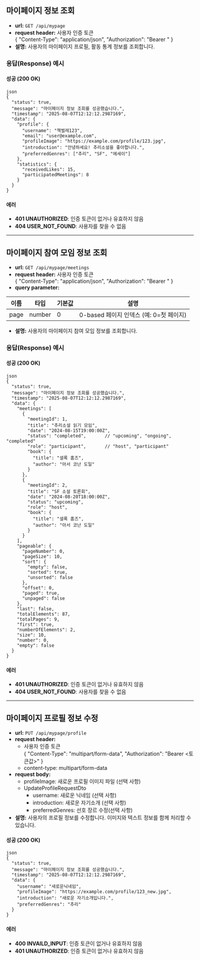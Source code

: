 ## 마이페이지 정보 조회

- **url:** `GET /api/mypage`
- **request header:** 사용자 인증 토큰   
{
  "Content-Type": "application/json",
  "Authorization": "Bearer <Token>"
}
- **설명:** 사용자의 마이페이지 프로필, 활동 통계 정보를 조회합니다.

### 응답(Response) 예시

#### 성공 (200 OK)
```
json
{
  "status": true,
  "message": "마이페이지 정보 조회를 성공했습니다.",
  "timestamp": "2025-08-07T12:12:12.2987169",
  "data": {
    "profile": {
      "username": "책벌레123",
      "email": "user@example.com",
      "profileImage": "https://example.com/profile/123.jpg",
      "introduction": "안녕하세요! 추리소설을 좋아합니다.",
      "preferredGenres": ["추리", "SF", "에세이"]
    },
    "statistics": {
      "receivedLikes": 15,
      "participatedMeetings": 8
    }
  }
}
```
#### 에러 
* **401 UNAUTHORIZED**: 인증 토큰이 없거나 유효하지 않음
* **404 USER_NOT_FOUND**: 사용자를 찾을 수 없음

---

## 마이페이지 참여 모임 정보 조회

- **url:** `GET /api/mypage/meetings`
- **request header:** 사용자 인증 토큰   
  {
  "Content-Type": "application/json",
  "Authorization": "Bearer <Token>"
  }
- **query parameter:**   

| 이름   | 타입     | 기본값            | 설명                            |
| ---- | ------ | -------------- | ----------------------------- |
| page | number | 0              | 0-based 페이지 인덱스 (예: 0=첫 페이지)  |

- **설명:** 사용자의 마이페이지 참여 모임 정보를 조회합니다.

### 응답(Response) 예시

#### 성공 (200 OK)
```
json
{
  "status": true,
  "message": "마이페이지 정보 조회를 성공했습니다.",
  "timestamp": "2025-08-07T12:12:12.2987169",
  "data": {
    "meetings": [
      {
        "meetingId": 1,
        "title": "추리소설 읽기 모임",
        "date": "2024-08-15T19:00:00Z",
        "status": "completed",       // "upcoming", "ongoing", "completed"
        "role": "participant",       // "host", "participant"
        "book": {
          "title": "셜록 홈즈",
          "author": "아서 코난 도일"
        }
      },
      {
        "meetingId": 2,
        "title": "SF 소설 토론회",
        "date": "2024-08-20T18:00:00Z",
        "status": "upcoming",
        "role": "host",
        "book": {
          "title": "셜록 홈즈",
          "author": "아서 코난 도일"
        }
      }
    ],
    "pageable": {
      "pageNumber": 0,
      "pageSize": 10,
      "sort": {
        "empty": false,
        "sorted": true,
        "unsorted": false
      },
      "offset": 0,
      "paged": true,
      "unpaged": false
    },
    "last": false,
    "totalElements": 87,
    "totalPages": 9,
    "first": true,
    "numberOfElements": 2,
    "size": 10,
    "number": 0,
    "empty": false
  }
}
```
#### 에러
* **401 UNAUTHORIZED**: 인증 토큰이 없거나 유효하지 않음
* **404 USER_NOT_FOUND**: 사용자를 찾을 수 없음

---

## 마이페이지 프로필 정보 수정

- **url:** `PUT /api/mypage/profile`
- **request header:** 
  - 사용자 인증 토큰   
  {
    "Content-Type": "multipart/form-data",
    "Authorization": "Bearer <토큰값>"
  }
  - content-type: multipart/form-data
- **request body:**
  - profileImage: 새로운 프로필 이미지 파일 (선택 사항)
  - UpdateProfileRequestDto   
    - username: 새로운 닉네임 (선택 사항)
    - introduction: 새로운 자기소개 (선택 사항)
    - preferredGenres: 선호 장르 수정(선택 사항)
- **설명:** 사용자의 프로필 정보를 수정합니다. 이미지와 텍스트 정보를 함께 처리할 수 있습니다.

#### 성공 (200 OK)
```
json
{
  "status": true,
  "message": "마이페이지 정보 조회를 성공했습니다.",
  "timestamp": "2025-08-07T12:12:12.2987169",
  "data": {
    "username": "새로운닉네임",
    "profileImage": "https://example.com/profile/123_new.jpg",
    "introduction": "새로운 자기소개입니다.",
    "preferredGenres": "추리"
  }
}
```
#### 에러 
* **400 INVAILD_INPUT**: 인증 토큰이 없거나 유효하지 않음
* **401 UNAUTHORIZED**: 인증 토큰이 없거나 유효하지 않음
